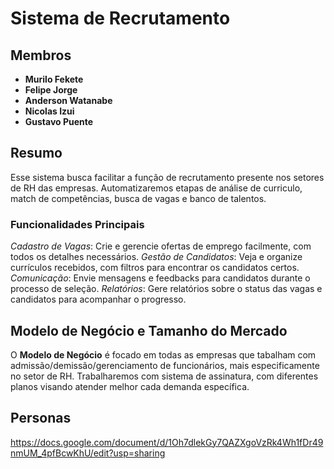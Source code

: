 # Sistema de Recrutamento

## Membros

- **Murilo Fekete**
- **Felipe Jorge**
- **Anderson Watanabe**
- **Nicolas Izui**
- **Gustavo Puente**

## Resumo

Esse sistema busca facilitar a função de recrutamento presente nos setores de RH das empresas. Automatizaremos etapas de análise de curriculo, match de competências, busca de vagas e banco de talentos.

### Funcionalidades Principais

*Cadastro de Vagas*: Crie e gerencie ofertas de emprego facilmente, com todos os detalhes necessários.
*Gestão de Candidatos*: Veja e organize currículos recebidos, com filtros para encontrar os candidatos certos.
*Comunicação*: Envie mensagens e feedbacks para candidatos durante o processo de seleção.
*Relatórios*: Gere relatórios sobre o status das vagas e candidatos para acompanhar o progresso.

## Modelo de Negócio e Tamanho do Mercado

O **Modelo de Negócio** é focado em todas as empresas que tabalham com admissão/demissão/gerenciamento de funcionários, mais especificamente no setor de RH. Trabalharemos com sistema de assinatura, com diferentes planos visando atender melhor cada demanda específica.

## Personas ##
https://docs.google.com/document/d/1Oh7dlekGy7QAZXgoVzRk4Wh1fDr49nmUM_4pfBcwKhU/edit?usp=sharing
